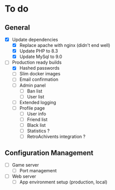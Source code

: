 # To do

## General

- [x] Update dependencies
  - [x] Replace apache with nginx (didn't end well)
  - [x] Update PHP to 8.3
  - [x] Update MySql to 9.0
- [ ] Production ready builds
  - [x] Hashed passwords
  - [ ] Slim docker images
  - [ ] Email confirmation
  - [ ] Admin panel
    - [ ] Ban list
    - [ ] User list
  - [ ] Extended logging
  - [ ] Profile page
    - [ ] User info
    - [ ] Friend list
    - [ ] Black list
    - [ ] Statistics ?
    - [ ] RetroAchivents integration ?

## Configuration Management

- [ ] Game server
  - [ ] Port management
- [ ] Web server
  - [ ] App environment setup (production, local)
